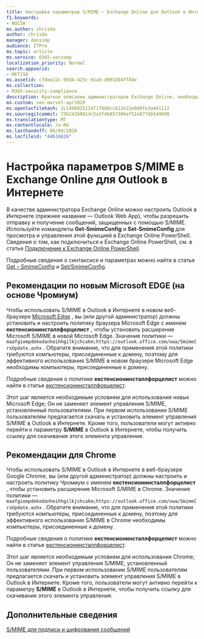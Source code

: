 ```yaml
---
title: Настройка параметров S/MIME — Exchange Online для Outlook в Интернете
f1.keywords:
- NOCSH
ms.author: chrisda
author: chrisda
manager: dansimp
audience: ITPro
ms.topic: article
ms.service: O365-seccomp
localization_priority: Normal
search.appverid:
- MET150
ms.assetid: c7dee22c-9b5b-425c-91a9-d093204ff84e
ms.collection:
- M365-security-compliance
description: Краткое описание администраторов Exchange Online, необходимых для просмотра и настройки параметров S/MIME в Outlook в Интернете в Exchange Online.
ms.custom: seo-marvel-apr2020
ms.openlocfilehash: 2c1496025124717688cc812e22e0d8fe3a441112
ms.sourcegitcommit: 73b2426001dc5a3f4b857366ef51e877db549098
ms.translationtype: MT
ms.contentlocale: ru-RU
ms.lasthandoff: 06/09/2020
ms.locfileid: "44616626"
---
```

# <a name="configure-smime-settings-in-exchange-online-for-outlook-on-the-web"></a>Настройка параметров S/MIME в Exchange Online для Outlook в Интернете

В качестве администратора Exchange Online можно настроить Outlook в Интернете (прежнее название — Outlook Web App), чтобы разрешить отправку и получение сообщений, защищенных с помощью S/MIME. Используйте командлеты **Get-SmimeConfig** и **Set-SmimeConfig** для просмотра и управления этой функцией в Exchange Online PowerShell. Сведения о том, как подключиться к Exchange Online PowerShell, см. в статье [Подключение к Exchange Online PowerShell](https://docs.microsoft.com/powershell/exchange/connect-to-exchange-online-powershell).

Подробные сведения о синтаксисе и параметрах можно найти в статье [Get – SmimeConfig](https://docs.microsoft.com/powershell/module/exchange/get-smimeconfig) и [Set/SmimeConfig](https://docs.microsoft.com/powershell/module/exchange/set-smimeconfig).

## <a name="considerations-for-new-microsoft-edge-chromium-based"></a>Рекомендации по новым Microsoft EDGE (на основе Чромиум)

Чтобы использовать S/MIME в Outlook в Интернете в новом веб-браузере [Microsoft Edge](https://www.microsoft.com/windows/microsoft-edge) , вы (или другой администратор) должны установить и настроить политику браузера Microsoft Edge с именем **екстенсионинсталлфорцелист** , чтобы установить расширение Microsoft S/MIME в новой Microsoft Edge. Значение политики — `maafgiompdekodanheihhgilkjchcakm;https://outlook.office.com/owa/SmimeCrxUpdate.ashx` . Обратите внимание, что для применения этой политики требуются компьютеры, присоединенные к домену, поэтому для эффективного использования S/MIME в новом браузере Microsoft Edge необходимы компьютеры, присоединенные к домену.

Подробные сведения о политике **екстенсионинсталлфорцелист** можно найти в статье [екстенсионинсталлфорцелист](https://docs.microsoft.com/DeployEdge/microsoft-edge-policies#extensioninstallforcelist).

Этот шаг является необходимым условием для использования новых Microsoft Edge; Он не заменяет элемент управления S/MIME, установленный пользователями. При первом использовании S/MIME пользователям предлагается скачать и установить элемент управления S/MIME в Outlook в Интернете. Кроме того, пользователи могут активно перейти к параметру **S/MIME** в Outlook в Интернете, чтобы получить ссылку для скачивания этого элемента управления.

## <a name="considerations-for-chrome"></a>Рекомендации для Chrome

Чтобы использовать S/MIME в Outlook в Интернете в веб-браузере Google Chrome, вы (или другой администратор) должны настроить и настроить политику Чромиум с именем **екстенсионинсталлфорцелист** , чтобы установить расширение Microsoft S/MIME в Chrome. Значение политики — `maafgiompdekodanheihhgilkjchcakm;https://outlook.office.com/owa/SmimeCrxUpdate.ashx` . Обратите внимание, что для применения этой политики требуются компьютеры, присоединенные к домену, поэтому для эффективного использования S/MIME в Chrome необходимы компьютеры, присоединенные к домену.

Подробные сведения о политике **екстенсионинсталлфорцелист** можно найти в статье [екстенсионинсталлфорцелист](https://cloud.google.com/docs/chrome-enterprise/policies/?policy=ExtensionInstallForcelist).

Этот шаг является необходимым условием для использования Chrome; Он не заменяет элемент управления S/MIME, установленный пользователями. При первом использовании S/MIME пользователям предлагается скачать и установить элемент управления S/MIME в Outlook в Интернете. Кроме того, пользователи могут активно перейти к параметру **S/MIME** в Outlook в Интернете, чтобы получить ссылку для скачивания этого элемента управления.

## <a name="for-more-information"></a>Дополнительные сведения

[S/MIME для подписи и шифрования сообщений](s-mime-for-message-signing-and-encryption.md)

